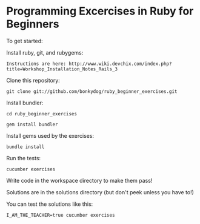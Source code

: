 Programming Excercises in Ruby for Beginners
============================================

To get started:

 Install ruby, git, and rubygems:

   `Instructions are here: http://www.wiki.devchix.com/index.php?title=Workshop_Installation_Notes_Rails_3`

 Clone this repository:

   `git clone git://github.com/bonkydog/ruby_beginner_exercises.git`

 Install bundler:

  `cd ruby_beginner_exercises`

   `gem install bundler`

 Install gems used by the exercises:

   `bundle install`

 Run the tests:

   `cucumber exercises`

 Write code in the workspace directory to make them pass!

Solutions are in the solutions directory (but don't peek unless you have to!)

You can test the solutions like this:

  `I_AM_THE_TEACHER=true cucumber exercises`